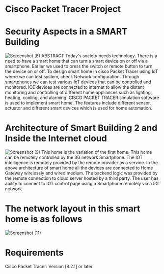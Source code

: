 # Cisco Packet Tracer Project
# Security Aspects in a SMART Building

![Screenshot (8)](https://github.com/user-attachments/assets/c81d3b2a-5a9a-4fdf-9af7-1237fd647fd1)
ABSTRACT
Today's society needs technology. There is a need to have a smart home that 
can turn a smart device on or off via a smartphone. Earlier we used to press the 
switch or remote button to turn the device on or off. To design smart home in 
cisco Packet Tracer using IoT where we can test system, check Network 
configuration. Through smartphones we can test various IoT devices that can 
be controlled and monitored.
IOE devices are connected to internet to allow the distant monitoring and 
controlling of different home appliances such as lighting, heating, cooling, and 
alarming.
CISCO PACKET TRACER simulation software is used to implement smart 
home. The features include different sensor, actuator and different smart devices 
which is used for home automation.
# Architecture of Smart Building 2 and Inside the Internet cloud
![Screenshot (9)](https://github.com/user-attachments/assets/d0f79fff-07de-4846-bdb9-3c809553d9cc)
This home is the variation of the first home. This home can be remotely controlled by the 3G network 
Smartphone. The IOT intelligence is remotely provided by the remote provider as a service.
In the above architecture of smart home all the devices are connected to Home Gateway wirelessly and 
wired medium. The backend logic was provided by the remote connection to cloud server hosted by a third 
party. The user has ability to connect to IOT control page using a Smartphone remotely via a 5G network
# The network layout in this smart home is as follows

![Screenshot (11)](https://github.com/user-attachments/assets/1877033d-109f-4acb-8ffa-be918ffa98b2)

# Requirements
Cisco Packet Tracer: Version [8.2.1] or later.

